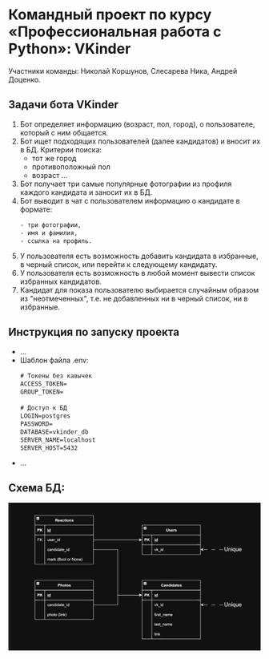 # Командный проект по курсу «Профессиональная работа с Python»: VKinder
Участники команды: Николай Коршунов, Слесарева Ника, Андрей Доценко.

## Задачи бота VKinder
1. Бот определяет информацию (возраст, пол, город), о пользователе, который с ним общается.
2. Бот ищет подходящих пользователей (далее кандидатов) и вносит их в БД. Критерии поиска: 
   - тот же город
   - противоположный пол
   - возраст ...
3. Бот получает три самые популярные фотографии из профиля каждого кандидата и заносит их в БД. 
4. Бот выводит в чат с пользователем информацию о кандидате в формате:
    ```
    - три фотографии,
    - имя и фамилия,
    - ссылка на профиль.
    ```
5. У пользователя есть возможность добавить кандидата в избранные, в черный список, или перейти к следующему кандидату.
6. У пользователя есть возможность в любой момент вывести список избранных кандидатов.
7. Кандидат для показа пользователю выбирается случайным образом из "неотмеченных", т.е. не добавленных ни в черный список, ни в избранные.

## Инструкция по запуску проекта
- ...
- Шаблон файла .env:
    ```
    # Токены без кавычек
    ACCESS_TOKEN=
    GROUP_TOKEN=
    
    # Доступ к БД
    LOGIN=postgres
    PASSWORD=
    DATABASE=vkinder_db
    SERVER_NAME=localhost
    SERVER_HOST=5432
    ```
- ...

## Схема БД:

![database scheme](database_scheme.png)
